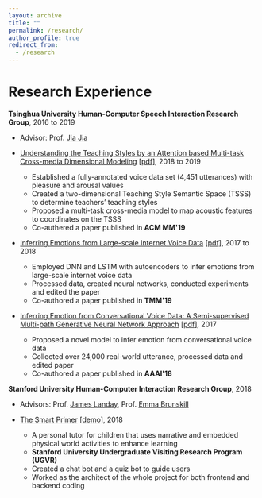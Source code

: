 ```yaml
---
layout: archive
title: ""
permalink: /research/
author_profile: true
redirect_from:
  - /research
---
```


Research Experience
======
**Tsinghua University Human-Computer Speech Interaction Research Group**, 2016 to 2019

* Advisor: Prof. [Jia Jia](https://hcsi.cs.tsinghua.edu.cn/)

* <u>Understanding the Teaching Styles by an Attention based Multi-task Cross-media Dimensional Modeling</u> [[pdf]](https://yufengyin.github.io/files/mm19.pdf), 2018 to 2019
  * Established a fully-annotated voice data set (4,451 utterances) with pleasure and arousal values
  * Created a two-dimensional Teaching Style Semantic Space (TSSS) to determine teachers’ teaching styles
  * Proposed a multi-task cross-media model to map acoustic features to coordinates on the TSSS
  * Co-authered a paper published in **ACM MM'19**

* <u>Inferring Emotions from Large-scale Internet Voice Data</u>  [[pdf]](https://yufengyin.github.io/files/tmm19.pdf), 2017 to 2018
  * Employed DNN and LSTM with autoencoders to infer emotions from large-scale internet voice data
  * Processed data, created neural networks, conducted experiments and edited the paper
  * Co-authored a paper published in **TMM'19**

* <u>Inferring Emotion from Conversational Voice Data: A Semi-supervised Multi-path Generative Neural Network Approach</u> [[pdf]](https://yufengyin.github.io/files/aaai18.pdf), 2017
  * Proposed a novel model to infer emotion from conversational voice data
  * Collected over 24,000 real-world utterance, processed data and edited paper
  * Co-authored a paper published in **AAAI'18**

**Stanford University Human-Computer Interaction Research Group**, 2018

* Advisors: Prof. [James Landay](https://profiles.stanford.edu/james-landay), Prof. [Emma Brunskill](https://cs.stanford.edu/people/ebrun/)

* <u>The Smart Primer</u> [[demo]](https://www.youtube.com/watch?v=osro97uAZ3k), 2018
  * A personal tutor for children that uses narrative and embedded physical world activities to enhance learning
  * **Stanford University Undergraduate Visiting Research Program (UGVR)**
  * Created a chat bot and a quiz bot to guide users
  * Worked as the architect of the whole project for both frontend and backend coding
